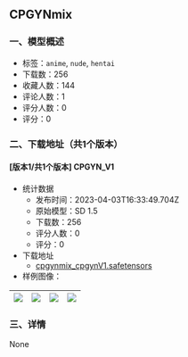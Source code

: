 ## CPGYNmix
### 一、模型概述

- 标签：`anime`, `nude`, `hentai`
- 下载数：256
- 收藏人数：144
- 评论人数：1
- 评分人数：0
- 评分：0

### 二、下载地址（共1个版本）

#### [版本1/共1个版本] CPGYN_V1

- 统计数据
  - 发布时间：2023-04-03T16:33:49.704Z
  - 原始模型：SD 1.5
  - 下载数：256
  - 评分人数：0
  - 评分：0
- 下载地址
  - [cpgynmix_cpgynV1.safetensors](https://civitai.com/api/download/models/34520)
- 样例图像：

| <img src="https://image.civitai.com/xG1nkqKTMzGDvpLrqFT7WA/144d1bf1-1814-4e97-53e4-e24c293cdb00/width=450/394293.jpeg" /> | <img src="https://image.civitai.com/xG1nkqKTMzGDvpLrqFT7WA/242068bc-5ee2-45fc-460e-d7eb027bb700/width=450/394292.jpeg" /> | <img src="https://image.civitai.com/xG1nkqKTMzGDvpLrqFT7WA/763ed769-88b8-4c9e-4cac-03fa8db3f700/width=450/394291.jpeg" /> | <img src="https://image.civitai.com/xG1nkqKTMzGDvpLrqFT7WA/717e4525-686e-4402-1a48-1e549fb5d400/width=450/394290.jpeg" /> |
| ---- | ---- | ---- | ---- |


### 三、详情
None